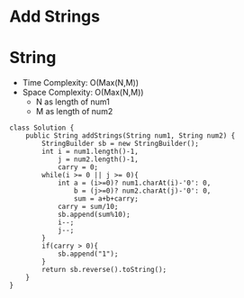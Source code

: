 # Add Strings
# String
* Time Complexity: O(Max(N,M))
* Space Complexity: O(Max(N,M))
    * N as length of num1
    * M as length of num2
```
class Solution {
    public String addStrings(String num1, String num2) {
        StringBuilder sb = new StringBuilder();
        int i = num1.length()-1,
            j = num2.length()-1,
            carry = 0;
        while(i >= 0 || j >= 0){
            int a = (i>=0)? num1.charAt(i)-'0': 0,
                b = (j>=0)? num2.charAt(j)-'0': 0,
                sum = a+b+carry;
            carry = sum/10;
            sb.append(sum%10);
            i--;
            j--;
        }
        if(carry > 0){
            sb.append("1");
        }
        return sb.reverse().toString();
    }
}
```